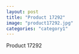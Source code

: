 ```yaml
---
layout: post
title: "Product 17292"
image: "product17292.jpg"
categories: "category1"
---
```

Product 17292
